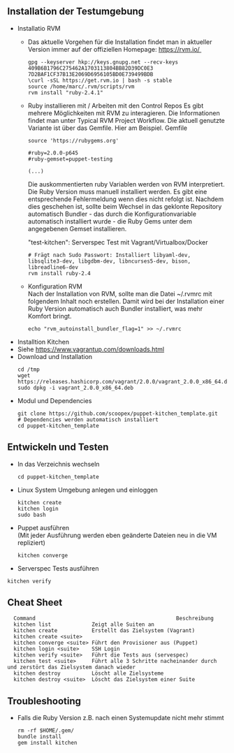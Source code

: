 Installation der Testumgebung
-----------------------------

  * Installatio RVM
     * Das aktuelle Vorgehen für die Installation findet man in aktueller Version immer auf der offiziellen Homepage: https://rvm.io/ 
       ```
       gpg --keyserver hkp://keys.gnupg.net --recv-keys 409B6B1796C275462A1703113804BB82D39DC0E3 7D2BAF1CF37B13E2069D6956105BD0E739499BDB
       \curl -sSL https://get.rvm.io | bash -s stable
       source /home/marc/.rvm/scripts/rvm
       rvm install "ruby-2.4.1"
       ```
     * Ruby installieren mit / Arbeiten mit den Control Repos
       Es gibt mehrere Möglichkeiten mit RVM zu interagieren. Die Informationen findet man unter Typical RVM Project Workflow. Die aktuell genutzte Variante ist über das Gemfile. Hier am Beispiel.
       Gemfile
       ```
       source 'https://rubygems.org'

       #ruby=2.0.0-p645
       #ruby-gemset=puppet-testing

       (...)
       ```
       Die auskommentierten ruby Variablen werden von RVM interpretiert. Die Ruby Version muss manuell installiert werden. 
       Es gibt eine entsprechende Fehlermeldung wenn dies nicht refolgt ist. Nachdem dies geschehen ist, sollte beim Wechsel in
       das geklonte Repository automatisch Bundler - das durch die Konfigurationvariable automatisch installiert wurde - die Ruby Gems unter dem angegebenen Gemset installieren.

       "test-kitchen": Serverspec Test mit Vagrant/Virtualbox/Docker
       ```
       # Frägt nach Sudo Passwort: Installiert libyaml-dev, libsqlite3-dev, libgdbm-dev, libncurses5-dev, bison, libreadline6-dev
       rvm install ruby-2.4
       ```
     * Konfiguration RVM<br>
       Nach der Installation von RVM, sollte man die Datei ~/.rvmrc mit folgendem Inhalt noch erstellen.
       Damit wird bei der Installation einer Ruby Version automatisch auch Bundler installiert, was mehr Komfort bringt.
       ```
       echo "rvm_autoinstall_bundler_flag=1" >> ~/.rvmrc
       ```
  * Installtion Kitchen
   * Siehe https://www.vagrantup.com/downloads.html
   * Download und Installation
     ```
     cd /tmp
     wget https://releases.hashicorp.com/vagrant/2.0.0/vagrant_2.0.0_x86_64.deb
     sudo dpkg -i vagrant_2.0.0_x86_64.deb
     ```
  * Modul und Dependencies
    ```
    git clone https://github.com/scoopex/puppet-kitchen_template.git
    # Dependencies werden automatisch installiert
    cd puppet-kitchen_template
    ```

Entwickeln und Testen
---------------------

 * In das Verzeichnis wechseln
   ```
   cd puppet-kitchen_template
   ```
 * Linux System Umgebung anlegen und einloggen
   ```
   kitchen create
   kitchen login
   sudo bash
   ```
 * Puppet ausführen<br>
   (Mit jeder Ausführung werden eben geänderte Dateien neu in die VM repliziert)
   ```
   kitchen converge
   ```
  * Serverspec Tests ausführen
   ```
   kitchen verify
   ```


Cheat Sheet
-----------

```
  Command                                             Beschreibung
  kitchen list             Zeigt alle Suiten an
  kitchen create           Erstellt das Zielsystem (Vagrant)
  kitchen create <suite>
  kitchen converge <suite> Führt den Provisioner aus (Puppet)
  kitchen login <suite>    SSH Login
  kitchen verify <suite>   Führt die Tests aus (servespec)
  kitchen test <suite>     Führt alle 3 Schritte nacheinander durch und zerstört das Zielsystem danach wieder
  kitchen destroy          Löscht alle Zielsysteme
  kitchen destroy <suite>  Löscht das Zielsystem einer Suite
```

Troubleshooting
---------------

 * Falls die Ruby Version z.B. nach einen Systemupdate nicht mehr stimmt
   ```
   rm -rf $HOME/.gem/
   bundle install
   gem install kitchen
   ```

